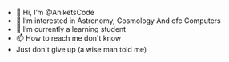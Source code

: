 - 👋 Hi, I’m @AniketsCode
- 👀 I’m interested in Astronomy, Cosmology And ofc Computers
- 🌱 I’m currently a learning student
- 📫 How to reach me don't know
- Just don't give up (a wise man told me)


<!---
AniketsCode/AniketsCode is a ✨ special ✨ repository because its `README.md` (this file) appears on your GitHub profile.
You can click the Preview link to take a look at your changes.
--->
